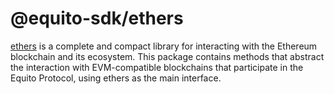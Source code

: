# @equito-sdk/ethers

[ethers](https://ethers.org/) is a complete and compact library for interacting with the Ethereum blockchain and its ecosystem.
This package contains methods that abstract the interaction with EVM-compatible blockchains that participate in the Equito Protocol, using ethers as the main interface.